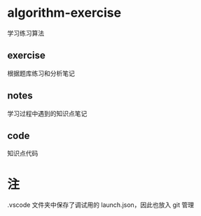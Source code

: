 # algorithm-exercise

学习练习算法

## exercise

根据题库练习和分析笔记

## notes

学习过程中遇到的知识点笔记

## code

知识点代码

# 注

.vscode 文件夹中保存了调试用的 launch.json，因此也放入 git 管理
